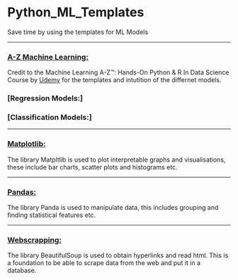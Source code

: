 # Python_ML_Templates
Save time by using the templates for ML Models

---

### [A-Z Machine Learning:](https://github.com/Richieone13/Python_ML_Templates/tree/master/A-Z_ML) 
Credit to the Machine Learning A-Z™: Hands-On Python & R In Data Science Course by [Udemy](https://www.udemy.com/machinelearning/) for the templates and intutition of the differnet models.

### [Regression Models:]



### [Classification Models:]



---

### [Matplotlib:](https://github.com/Richieone13/Python_ML_Templates/blob/master/Matplotlib/Matplotlib_Plots_Examples.py)
The library Matpltlib is used to plot interpretable graphs and visualisations, these include bar charts, scatter plots and histograms etc.

---

### [Pandas:](https://github.com/Richieone13/Python_ML_Templates/tree/master/Panda_Manipulations)
The library Panda is used to manipulate data, this includes grouping and finding statistical features etc.

---

### [Webscrapping:](https://github.com/Richieone13/Python_ML_Templates/tree/master/Webscapping)
The library BeautifulSoup is used to obtain hyperlinks and read html. This is a foundation to be able to scrape data from the web and put it in a database.
